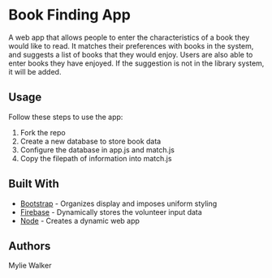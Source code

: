 # Book Finding App
A web app that allows people to enter the characteristics of a book they would like to read. It matches their preferences with books
in the system, and suggests a list of books that they would enjoy. Users are also able to enter books they have enjoyed. If the 
suggestion is not in the library system, it will be added.

## Usage
Follow these steps to use the app:
1.  Fork the repo
2.  Create a new database to store book data
3.  Configure the database in app.js and match.js
4.  Copy the filepath of information into match.js

## Built With
*  [Bootstrap][1] - Organizes display and imposes uniform styling
*  [Firebase][2] - Dynamically stores the volunteer input data
*  [Node][3] - Creates a dynamic web app

[1]: http://getbootstrap.com/ "Title"
[2]: http://firebase.google.com/ "Title"
[3]: https://nodejs.org/docs/latest-v9.x/api/ "Title"

## Authors
Mylie Walker